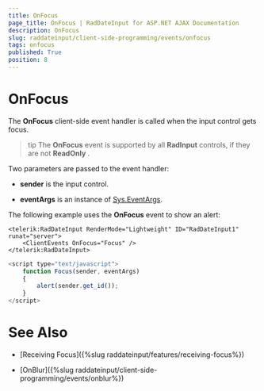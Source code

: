```yaml
---
title: OnFocus
page_title: OnFocus | RadDateInput for ASP.NET AJAX Documentation
description: OnFocus
slug: raddateinput/client-side-programming/events/onfocus
tags: onfocus
published: True
position: 8
---
```


# OnFocus


The **OnFocus** client-side event handler is called when the input control gets focus.

>tip The **OnFocus** event is supported by all **RadInput** controls, if they are not **ReadOnly** .
>


Two parameters are passed to the event handler:

* **sender** is the input control.

* **eventArgs** is an instance of [Sys.EventArgs](http://www.asp.net/AJAX/Documentation/Live/ClientReference/Sys/EventArgsClass/default.aspx).

The following example uses the **OnFocus** event to show an alert:

````ASPNET
<telerik:RadDateInput RenderMode="Lightweight" ID="RadDateInput1" runat="server">
	<ClientEvents OnFocus="Focus" />
</telerik:RadDateInput>
````



````JavaScript
<script type="text/javascript">
	function Focus(sender, eventArgs)
	{
		alert(sender.get_id());
	}
</script>
````



# See Also

 * [Receiving Focus]({%slug raddateinput/features/receiving-focus%})

 * [OnBlur]({%slug raddateinput/client-side-programming/events/onblur%})
